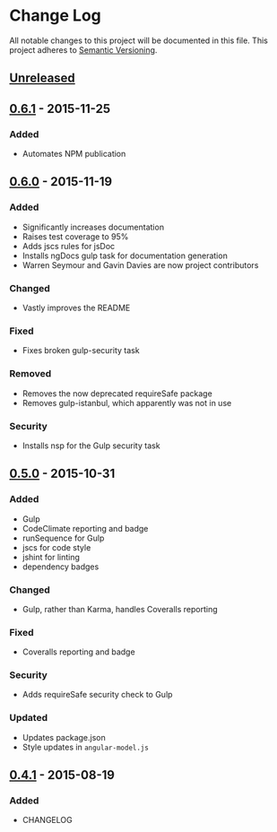 # Change Log
All notable changes to this project will be documented in this file.
This project adheres to [Semantic Versioning](http://semver.org/).

## [Unreleased]

## [0.6.1] - 2015-11-25
### Added
- Automates NPM publication

## [0.6.0] - 2015-11-19
### Added
- Significantly increases documentation
- Raises test coverage to 95%
- Adds jscs rules for jsDoc
- Installs ngDocs gulp task for documentation generation
- Warren Seymour and Gavin Davies are now project contributors

### Changed
- Vastly improves the README

### Fixed
- Fixes broken gulp-security task

### Removed
- Removes the now deprecated requireSafe package
- Removes gulp-istanbul, which apparently was not in use

### Security
- Installs nsp for the Gulp security task

## [0.5.0] - 2015-10-31
### Added
- Gulp
- CodeClimate reporting and badge
- runSequence for Gulp
- jscs for code style
- jshint for linting
- dependency badges

### Changed
- Gulp, rather than Karma, handles Coveralls reporting

### Fixed
- Coveralls reporting and badge

### Security
- Adds requireSafe security check to Gulp

### Updated
- Updates package.json
- Style updates in `angular-model.js`

## [0.4.1] - 2015-08-19
### Added
- CHANGELOG

[Unreleased]: https://github.com/radify/angular-model/compare/0.6.1...HEAD
[0.6.1]: https://github.com/radify/angular-model/compare/0.6.0...0.6.1
[0.6.0]: https://github.com/radify/angular-model/compare/0.5.0...0.6.0
[0.5.0]: https://github.com/radify/angular-model/compare/0.4.1...0.5.0
[0.4.1]: https://github.com/radify/angular-model/compare/0.4...0.4.1
